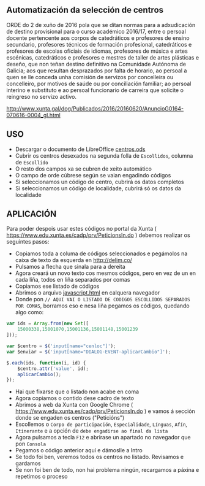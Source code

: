 ## Automatización da selección de centros

ORDE do 2 de xuño de 2016 pola que se ditan normas para a adxudicación de destino provisional para o curso académico 2016/17, entre o persoal docente pertencente aos corpos de catedráticos e profesores de ensino secundario, profesores técnicos de formación profesional, catedráticos e profesores de escolas oficiais de idiomas, profesores de música e artes escénicas, catedráticos e profesores e mestres de taller de artes plásticas e deseño, que non teñan destino definitivo na Comunidade Autónoma de Galicia; aos que resultan desprazados por falta de horario, ao persoal a quen se lle conceda unha comisión de servizos por concelleira ou concelleiro, por motivos de saúde ou por conciliación familiar; ao persoal interino e substituto e ao persoal funcionario de carreira que solicite o reingreso no servizo activo.

http://www.xunta.gal/dog/Publicados/2016/20160620/AnuncioG0164-070616-0004_gl.html

## USO

* Descargar o documento de LibreOffice [centros.ods](https://rawgit.com/eusonlito/eleccion-centro-academico/master/2016/secundaria/centros.ods)
* Cubrir os centros desexados na segunda folla de `Escollidos`, columna de `Escollido`
* O resto dos campos xa se cubren de xeito automático
 * O campo de orde cúbrese según se vaian engadindo códigos
 * Si seleccionamos un código de centro, cubrirá os datos completos
 * Si seleccionamos un código de localidade, cubrirá só os datos da localidade

## APLICACIÓN

Para poder despois usar estes códigos no portal da Xunta ( https://www.edu.xunta.es/cadp/prv/PeticionsIn.do ) debemos realizar os seguintes pasos:

* Copiamos toda a columa de códigos seleccionados e pegámolos na caixa de texto da esquerda en http://delim.co/
* Pulsamos a flecha que sinala para a dereita
* Agora creará un novo texto cos mesmos códigos, pero en vez de un en cada liña, todos en liña separados por comas
* Copiamos ese listado de códigos
* Abrimos o arquivo [javascript.html](https://rawgit.com/eusonlito/eleccion-centro-academico/master/2016/secundaria/javascript.html) en calquera navegador
* Donde pon `// AQUI VAI O LISTADO DE CODIGOS ESCOLLIDOS SEPARADOS POR COMAS`, borramos eso e nesa liña pegamos os códigos, quedando algo como:

```js
var ids = Array.from(new Set([
    15000338,15001070,15001136,15001148,15001239
]));

var $centro = $('input[name="cenloc"]');
var $enviar = $('input[name="DIALOG-EVENT-aplicarCambio"]');

$.each(ids, function(i, id) {
    $centro.attr('value', id);
    aplicarCambio();
});
```

* Hai que fixarse que o listado non acabe en coma
* Agora copiamos o contido dese cadro de texto
* Abrimos a web da Xunta con Google Chrome ( https://www.edu.xunta.es/cadp/prv/PeticionsIn.do ) e vamos á sección donde se engaden os centros ("Peticións")
* Escollemos o `Corpo de participación`, `Especialidade`, `Línguas`, `Afín`, `Itinerante` e a opción de `debe engadirse ao final da lista`
* Agora pulsamos a tecla `F12` e abrirase un apartado no navegador que pon `Consola`
* Pegamos o código anterior aquí e dámoslle a Intro
* Se todo foi ben, veremos todos os centros no listado. Revisamos e gardamos
* Se non foi ben de todo, non hai problema ningún, recargamos a páxina e repetimos o proceso
